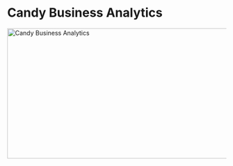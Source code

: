 # Candy Business Analytics
<img src="https://github.com/user-attachments/assets/8c916a00-7a0b-43d8-8e49-476063a5487c" alt="Candy Business Analytics" width="600" height="300">


